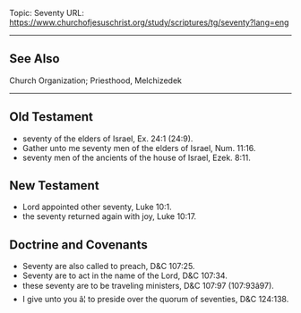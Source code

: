 Topic: Seventy
URL: https://www.churchofjesuschrist.org/study/scriptures/tg/seventy?lang=eng

---

## See Also

Church Organization; Priesthood, Melchizedek

---

## Old Testament

- seventy of the elders of Israel, Ex. 24:1 (24:9).
- Gather unto me seventy men of the elders of Israel, Num. 11:16.
- seventy men of the ancients of the house of Israel, Ezek. 8:11.

## New Testament

- Lord appointed other seventy, Luke 10:1.
- the seventy returned again with joy, Luke 10:17.

## Doctrine and Covenants

- Seventy are also called to preach, D&C 107:25.
- Seventy are to act in the name of the Lord, D&C 107:34.
- these seventy are to be traveling ministers, D&C 107:97 (107:93â97).
- I give unto you â¦ to preside over the quorum of seventies, D&C 124:138.

